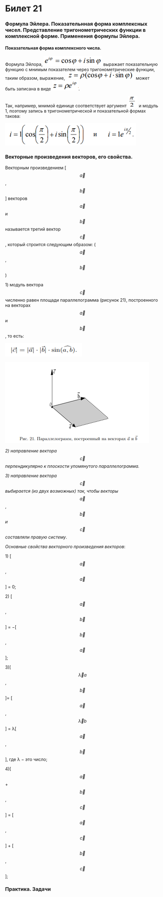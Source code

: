 # Билет 21

### **Формула Эйлера. Показательнная форма комплексных чисел. Представление тригонометрических функции в комплексной форме. Применения формулы Эйлера.**

#### Показательная форма комплексного числа.

Формула Эйлора, ![](<../.gitbook/assets/image (82) (1) (1).png>) выражает  показательную функцию с мнимым показателем через тригонометрические функции, таким образом, выражение, ![](<../.gitbook/assets/image (38).png>) может быть записана в виде ![](<../.gitbook/assets/image (47).png>).

Так, например, мнимой единице соответствует аргумент  ![](<../.gitbook/assets/image (97) (1).png>) и модуль 1, поэтому запись в тригонометрической и показательной формах такова:

![](<../.gitbook/assets/image (19).png>)

### **Векторные произведения векторов, его свойства.**

Векторным произведением \[$$\vec{a}$$, $$\vec{b}$$] векторов $$\vec{a}$$ и $$\vec{b}$$ называется третий вектор $$\vec{с}$$, который строится следующим образом: ($$\vec{a}$$, $$\vec{b}$$)

1\) модуль вектора $$\vec{с}$$ численно равен площади параллелограмма (рисунок 21), построенного на векторах $$\vec{a}$$ и $$\vec{b}$$ , то есть:

![](<../.gitbook/assets/image (73) (1).png>)

![](<../.gitbook/assets/image (1).png>)

_2) направление вектора_ $$\vec{с}$$ _перпендикулярно к плоскости упомянутого параллелограмма._

_3) направление вектора_ $$\vec{с}$$ _выбирается (из двух возможных) так, чтобы векторы_ $$\vec{a}$$, $$\vec{b}$$ _и_ $$\vec{с}$$ _составляли правую систему_.

&#x20;_Основные свойства векторного произведения векторов_:

1\) \[$$\vec{a}$$, $$\vec{a}$$] = 0;

2\) \[$$\vec{a}$$, $$\vec{b}$$] = −\[$$\vec{b}$$, $$\vec{a}$$];

3\)\[$$\vec{λ}a$$, $$\vec{b}$$]= \[$$\vec{a}$$, $$\vec{λ}b$$] = λ\[$$\vec{a}$$, $$\vec{b}$$], где λ − это число;

4\)\[$$\vec{a}$$ + $$\vec{b}$$,$$\vec{с}$$] = \[$$\vec{a}$$,$$\vec{с}$$] + \[$$\vec{b}$$, $$\vec{с}$$];

### Практика. Задачи
